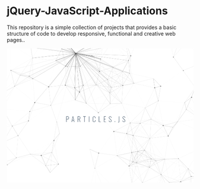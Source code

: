 # jQuery-JavaScript-Applications
This repository is a simple collection of projects that provides a basic structure of code to develop responsive, functional and creative web pages.. 


![](Particals.js%20Animation/particals.PNG)
